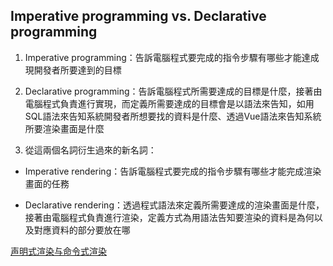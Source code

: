 ## Imperative programming vs. Declarative programming

1. Imperative programming：告訴電腦程式要完成的指令步驟有哪些才能達成現開發者所要達到的目標

2. Declarative programming：告訴電腦程式所需要達成的目標是什麼，接著由電腦程式負責進行實現，而定義所需要達成的目標會是以語法來告知，如用SQL語法來告知系統開發者所想要找的資料是什麼、透過Vue語法來告知系統所要渲染畫面是什麼

3. 從這兩個名詞衍生過來的新名詞：

- Imperative rendering：告訴電腦程式要完成的指令步驟有哪些才能完成渲染畫面的任務

- Declarative rendering：透過程式語法來定義所需要達成的渲染畫面是什麼，接著由電腦程式負責進行渲染，定義方式為用語法告知要渲染的資料是為何以及對應資料的部分要放在哪

  

[声明式渲染与命令式渲染](https://zhuanlan.zhihu.com/p/342747079)